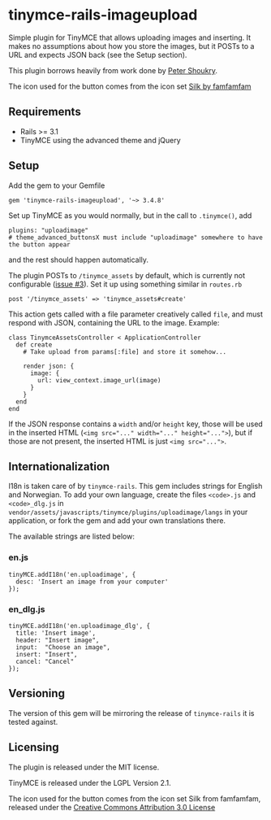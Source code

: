 # tinymce-rails-imageupload

Simple plugin for TinyMCE that allows uploading images and inserting.
It makes no assumptions about how you store the images, but it POSTs to a URL and expects JSON back (see the Setup section).

This plugin borrows heavily from work done by [Peter Shoukry](http://77effects.com/).

The icon used for the button comes from the icon set [Silk by famfamfam](http://www.famfamfam.com/lab/icons/silk/)

## Requirements

  * Rails >= 3.1
  * TinyMCE using the advanced theme and jQuery

## Setup

Add the gem to your Gemfile

    gem 'tinymce-rails-imageupload', '~> 3.4.8'

Set up TinyMCE as you would normally, but in the call to `.tinymce()`, add

    plugins: "uploadimage"
    # theme_advanced_buttonsX must include "uploadimage" somewhere to have the button appear

and the rest should happen automatically.

The plugin POSTs to `/tinymce_assets` by default, which is currently not configurable ([issue #3](https://github.com/PerfectlyNormal/tinymce-rails-imageupload/issues/3)).
Set it up using something similar in `routes.rb`

    post '/tinymce_assets' => 'tinymce_assets#create'

This action gets called with a file parameter creatively called `file`, and must respond with JSON, containing the URL to the image. Example:

    class TinymceAssetsController < ApplicationController
      def create
        # Take upload from params[:file] and store it somehow...

        render json: {
          image: {
            url: view_context.image_url(image)
          }
        }
      end
    end

If the JSON response contains a `width` and/or `height` key, those will be used in the inserted HTML (`<img src="..." width="..." height="...">`), but if those are not present, the inserted HTML is just `<img src="...">`.

## Internationalization

I18n is taken care of by `tinymce-rails`. This gem includes strings for English and Norwegian. 
To add your own language, create the files `<code>.js` and `<code>_dlg.js` in `vendor/assets/javascripts/tinymce/plugins/uploadimage/langs` in your application,
or fork the gem and add your own translations there.

The available strings are listed below:

### en.js

    tinyMCE.addI18n('en.uploadimage', {
      desc: 'Insert an image from your computer'
    });

### en_dlg.js

    tinyMCE.addI18n('en.uploadimage_dlg', {
      title: 'Insert image',
      header: "Insert image",
      input:  "Choose an image",
      insert: "Insert",
      cancel: "Cancel"
    });

## Versioning

The version of this gem will be mirroring the release of `tinymce-rails` it is tested against.

## Licensing

The plugin is released under the MIT license.

TinyMCE is released under the LGPL Version 2.1.

The icon used for the button comes from the icon set Silk from famfamfam, released under the [Creative Commons Attribution 3.0 License](http://creativecommons.org/licenses/by/3.0/)